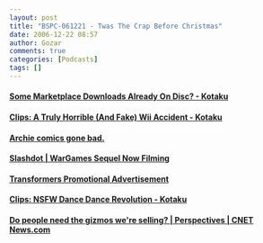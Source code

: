 ```yaml
---
layout: post
title: "BSPC-061221 - Twas The Crap Before Christmas"
date: 2006-12-22 08:57
author: Gozar
comments: true
categories: [Podcasts]
tags: []
---
```

<h4 class="desc"><a rel="nofollow" href="http://www.kotaku.com/gaming/marketplace/some-marketplace-downloads-already-on-disc-223420.php">Some Marketplace Downloads Already On Disc? - Kotaku</a></h4>
<h4 class="desc"><a rel="nofollow" href="http://www.kotaku.com/gaming/clips/clips-a-truly-horrible-and-fake-wii-accident-223206.php">Clips: A Truly Horrible (And Fake) Wii Accident - Kotaku</a></h4>
<h4 class="desc"><a rel="nofollow" href="http://blog.wired.com/tableofmalcontents/2006/12/archie_comics_g.html">Archie comics gone bad.</a></h4>
<h4 class="desc"><a rel="nofollow" href="http://yro.slashdot.org/article.pl?sid=06/12/19/2012243&from=rss">Slashdot | WarGames Sequel Now Filming</a></h4>
<h4 class="desc"><a rel="nofollow" href="http://uk.promotions.yahoo.com/transformers/">Transformers Promotional Advertisement</a></h4>
<h4 class="desc"><a rel="nofollow" href="http://www.kotaku.com/gaming/clips/clips-nsfw-dance-dance-revolution-222998.php">Clips: NSFW Dance Dance Revolution - Kotaku</a></h4>
<h4 class="desc"><a rel="nofollow" href="http://news.com.com/2010-1041_3-6144335.html?part=rss&tag=2547-1_3-0-20&subj=news">Do people need the gizmos we're selling? | Perspectives | CNET News.com</a></h4>
